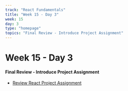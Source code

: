 ```yaml
---
track: "React Fundamentals"
title: "Week 15 - Day 3"
week: 15
day: 3
type: "homepage"
topics: "Final Review - Introduce Project Assignment"
---
```



# Week 15 - Day 3

#### Final Review - Introduce Project Assignment
- [Review React Project Assignment](/unit-projects/unit-three-project-requirements/)

